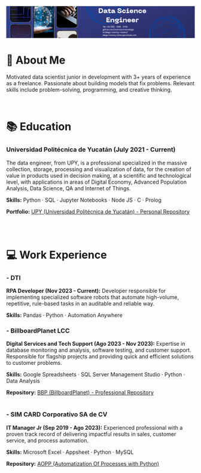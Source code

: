 <img src='Images/Contact Info - Banner.png'>

# 👀 About Me
Motivated data scientist junior in development with 3+ years of experience as a freelance. Passionate about building models that fix problems. Relevant skills include problem-solving, programming, and creative thinking.

<br>

# 📚 Education
### Universidad Politécnica de Yucatán (July 2021 - Current)
The data engineer, from UPY, is a professional specialized in the massive collection, storage, processing and visualization of data, for the creation of value in products used in decision making, at a scientific and technological level, with applications in areas of Digital Economy, Advanced Population Analysis, Data Science, QA and Internet of Things.

**Skills:** Python · SQL · Jupyter Notebooks · Node JS · C · Prolog

**Portfolio:** [UPY (Universidad Politécnica de Yucatán) - Personal Repository](https://github.com/monroyminerodiego/UPY)


<br><br>

# 💻 Work Experience
### - DTI
**RPA Developer (Nov 2023 - Current):** Developer responsible for implementing specialized software robots that automate high-volume, repetitive, rule-based tasks in an auditable and reliable way.

**Skills:**  Pandas · Python · Automation Anywhere

<!-- **Organization:** [Keytia](https://github.com/monroyminerodiego/BBP)<br><br> -->



### - BillboardPlanet LCC
**Digital Services and Tech Support (Ago 2023 - Nov 2023):** Expertise in database monitoring and analysis, software testing, and customer support. Responsible for flagship projects and providing quick and efficient solutions to customer problems.

**Skills:** Google Spreadsheets · SQL Server Management Studio · Python · Data Analysis

**Repository:** [BBP (BillboardPlanet) - Professional Repository](https://github.com/monroyminerodiego/BBP)<br><br>



### - SIM CARD Corporativo SA de CV
**IT Manager Jr (Sep 2019 - Ago 2023):** Experienced professional with a proven track record of delivering impactful results in sales, customer service, and process automation. 

**Skills:** Microsoft Excel · Appsheet · Python · MySQL  

**Repository:** [AOPP (Automatization Of Processes with Python)](https://github.com/monroyminerodiego/AOPP)

